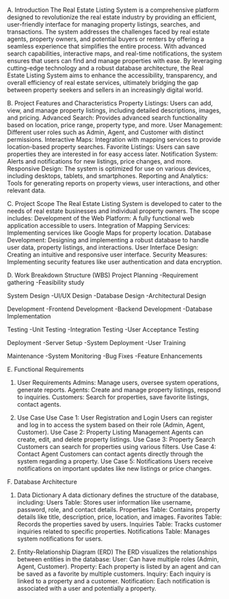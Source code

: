 A. Introduction
      The Real Estate Listing System is a comprehensive platform designed to revolutionize the real estate industry by providing an efficient, user-friendly interface for managing property listings, searches, and transactions. The system addresses the challenges faced by real estate agents, property owners, and potential buyers or renters by offering a seamless experience that simplifies the entire process. With advanced search capabilities, interactive maps, and real-time notifications, the system ensures that users can find and manage properties with ease. By leveraging cutting-edge technology and a robust database architecture, the Real Estate Listing System aims to enhance the accessibility, transparency, and overall efficiency of real estate services, ultimately bridging the gap between property seekers and sellers in an increasingly digital world.

B. Project Features and Characteristics
       Property Listings: Users can add, view, and manage property listings, including detailed descriptions, images, and pricing.
Advanced Search: Provides advanced search functionality based on location, price range, property type, and more.
User Management: Different user roles such as Admin, Agent, and Customer with distinct permissions.
Interactive Maps: Integration with mapping services to provide location-based property searches.
Favorite Listings: Users can save properties they are interested in for easy access later.
Notification System: Alerts and notifications for new listings, price changes, and more.
Responsive Design: The system is optimized for use on various devices, including desktops, tablets, and smartphones.
Reporting and Analytics: Tools for generating reports on property views, user interactions, and other relevant data.

C. Project Scope
The Real Estate Listing System is developed to cater to the needs of real estate businesses and individual property owners. The scope includes:
Development of the Web Platform: A fully functional web application accessible to users.
Integration of Mapping Services: Implementing services like Google Maps for property location.
Database Development: Designing and implementing a robust database to handle user data, property listings, and interactions.
User Interface Design: Creating an intuitive and responsive user interface.
Security Measures: Implementing security features like user authentication and data encryption.

D. Work Breakdown Structure (WBS)
Project Planning
-Requirement gathering
-Feasibility study

System Design
-UI/UX Design
-Database Design
-Architectural Design

Development
-Frontend Development
-Backend Development
-Database Implementation

Testing
-Unit Testing
-Integration Testing
-User Acceptance Testing 

Deployment
-Server Setup
-System Deployment
-User Training 

Maintenance
-System Monitoring
-Bug Fixes
-Feature Enhancements

E. Functional Requirements
1. User Requirements
Admins: Manage users, oversee system operations, generate reports.
Agents: Create and manage property listings, respond to inquiries.
Customers: Search for properties, save favorite listings, contact agents.

2. Use Case
Use Case 1: User Registration and Login
Users can register and log in to access the system based on their role (Admin, Agent, Customer).
Use Case 2: Property Listing Management
Agents can create, edit, and delete property listings.
Use Case 3: Property Search
Customers can search for properties using various filters.
Use Case 4: Contact Agent
Customers can contact agents directly through the system regarding a property.
Use Case 5: Notifications
Users receive notifications on important updates like new listings or price changes.

F. Database Architecture
1. Data Dictionary
A data dictionary defines the structure of the database, including:
Users Table: Stores user information like username, password, role, and contact details.
Properties Table: Contains property details like title, description, price, location, and images.
Favorites Table: Records the properties saved by users.
Inquiries Table: Tracks customer inquiries related to specific properties.
Notifications Table: Manages system notifications for users.

2. Entity-Relationship Diagram (ERD)
The ERD visualizes the relationships between entities in the database:
User: Can have multiple roles (Admin, Agent, Customer).
Property: Each property is listed by an agent and can be saved as a favorite by multiple customers.
Inquiry: Each inquiry is linked to a property and a customer.
Notification: Each notification is associated with a user and potentially a property.
